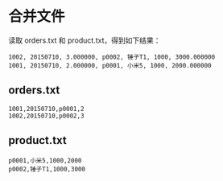 # 合并文件

读取 orders.txt 和 product.txt，得到如下结果：

 ```text
1002, 20150710, 3.000000, p0002, 锤子T1, 1000, 3000.000000
1001, 20150710, 2.000000, p0001, 小米5, 1000, 2000.000000
 ```

## orders.txt
```text
1001,20150710,p0001,2
1002,20150710,p0002,3
```


## product.txt

```text
p0001,小米5,1000,2000
p0002,锤子T1,1000,3000
```
